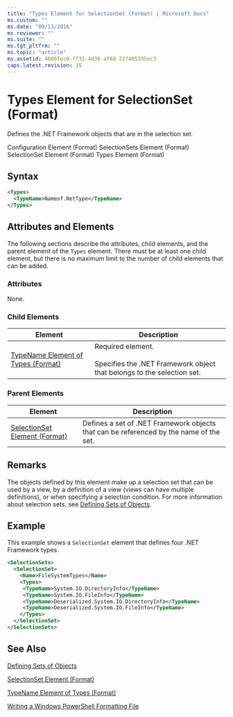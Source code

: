 ```yaml
---
title: "Types Element for SelectionSet (Format) | Microsoft Docs"
ms.custom: ""
ms.date: "09/13/2016"
ms.reviewer: ""
ms.suite: ""
ms.tgt_pltfrm: ""
ms.topic: "article"
ms.assetid: 4606fec0-ff31-4d36-af68-227405335ec3
caps.latest.revision: 15
---
```

# Types Element for SelectionSet (Format)

Defines the .NET Framework objects that are in the selection set.

Configuration Element (Format)
SelectionSets Element (Format)
SelectionSet Element (Format)
Types Element (Format)

## Syntax

```xml
<Types>
  <TypeName>Nameof.NetType</TypeName>
</Types>
```

## Attributes and Elements

The following sections describe the attributes, child elements, and the parent element of the `Types` element. There must be at least one child element, but there is no maximum limit to the number of child elements that can be added.

### Attributes

None.

### Child Elements

|Element|Description|
|-------------|-----------------|
|[TypeName Element of Types (Format)](./typename-element-for-types-format.md)|Required element.<br /><br /> Specifies the .NET Framework object that belongs to the selection set.|

### Parent Elements

|Element|Description|
|-------------|-----------------|
|[SelectionSet Element (Format)](./selectionset-element-format.md)|Defines a set of .NET Framework objects that can be referenced by the name of the set.|

## Remarks

The objects defined by this element make up a selection set that can be used by a view, by a definition of a view (views can have multiple definitions), or when specifying a selection condition.  For more information about selection sets, see [Defining Sets of Objects](./defining-selection-sets.md).

## Example

This example shows a `SelectionSet` element that defines four .NET Framework types.

```xml
<SelectionSets>
  <SelectionSet>
    <Name>FileSystemTypes</Name>
    <Types>
     <TypeName>System.IO.DirectoryInfo</TypeName>
     <TypeName>System.IO.FileInfo</TypeName>
     <TypeName>Deserialized.System.IO.DirectoryInfo</TypeName>
     <TypeName>Deserialized.System.IO.FileInfo</TypeName>
    </Types>
  </SelectionSet>
</SelectionSets>
```

## See Also

[Defining Sets of Objects](./defining-selection-sets.md)

[SelectionSet Element (Format)](./selectionset-element-format.md)

[TypeName Element of Types (Format)](./typename-element-for-types-format.md)

[Writing a Windows PowerShell Formatting File](./writing-a-windows-powershell-formatting-file.md)

